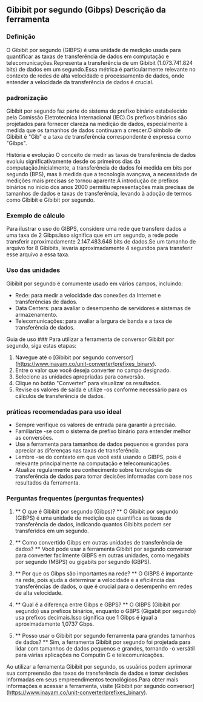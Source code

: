 ## Gibibit por segundo (Gibps) Descrição da ferramenta

### Definição
O Gibibit por segundo (GIBPS) é uma unidade de medição usada para quantificar as taxas de transferência de dados em computação e telecomunicações.Representa a transferência de um Gibibit (1.073.741.824 bits) de dados em um segundo.Essa métrica é particularmente relevante no contexto de redes de alta velocidade e processamento de dados, onde entender a velocidade da transferência de dados é crucial.

### padronização
Gibibit por segundo faz parte do sistema de prefixo binário estabelecido pela Comissão Eletrotecnica Internacional (IEC).Os prefixos binários são projetados para fornecer clareza na medição de dados, especialmente à medida que os tamanhos de dados continuam a crescer.O símbolo de Gibibit é "Gib" e a taxa de transferência correspondente é expressa como "Gibps".

História e evolução
O conceito de medir as taxas de transferência de dados evoluiu significativamente desde os primeiros dias da computação.Inicialmente, a transferência de dados foi medida em bits por segundo (BPS), mas à medida que a tecnologia avançava, a necessidade de medições mais precisas se tornou aparente.A introdução de prefixos binários no início dos anos 2000 permitiu representações mais precisas de tamanhos de dados e taxas de transferência, levando à adoção de termos como Gibibit e Gibibit por segundo.

### Exemplo de cálculo
Para ilustrar o uso do GIBPS, considere uma rede que transfere dados a uma taxa de 2 Gibps.Isso significa que em um segundo, a rede pode transferir aproximadamente 2.147.483.648 bits de dados.Se um tamanho de arquivo for 8 Gibibits, levaria aproximadamente 4 segundos para transferir esse arquivo a essa taxa.

### Uso das unidades
Gibibit por segundo é comumente usado em vários campos, incluindo:
- Rede: para medir a velocidade das conexões da Internet e transferências de dados.
- Data Centers: para avaliar o desempenho de servidores e sistemas de armazenamento.
- Telecomunicações: para avaliar a largura de banda e a taxa de transferência de dados.

Guia de uso ###
Para utilizar a ferramenta de conversor Gibibit por segundo, siga estas etapas:
1. Navegue até o [Gibibit por segundo conversor] (https://www.inayam.co/unit-converter/prefixes_binary).
2. Entre o valor que você deseja converter no campo designado.
3. Selecione as unidades apropriadas para conversão.
4. Clique no botão "Converter" para visualizar os resultados.
5. Revise os valores de saída e utilize -os conforme necessário para os cálculos de transferência de dados.

### práticas recomendadas para uso ideal
- Sempre verifique os valores de entrada para garantir a precisão.
- Familiarize -se com o sistema de prefixo binário para entender melhor as conversões.
- Use a ferramenta para tamanhos de dados pequenos e grandes para apreciar as diferenças nas taxas de transferência.
- Lembre -se do contexto em que você está usando o GIBPS, pois é relevante principalmente na computação e telecomunicações.
- Atualize regularmente seu conhecimento sobre tecnologias de transferência de dados para tomar decisões informadas com base nos resultados da ferramenta.

### Perguntas frequentes (perguntas frequentes)

1. ** O que é Gibibit por segundo (Gibps)? **
O Gibibit por segundo (GIBPS) é uma unidade de medição que quantifica as taxas de transferência de dados, indicando quantos Gibibits podem ser transferidos em um segundo.

2. ** Como convertido Gibps em outras unidades de transferência de dados? **
Você pode usar a ferramenta Gibibit por segundo conversor para converter facilmente GIBPS em outras unidades, como megabits por segundo (MBPS) ou gigabits por segundo (GBPS).

3. ** Por que os Gibps são importantes na rede? **
O GIBPS é importante na rede, pois ajuda a determinar a velocidade e a eficiência das transferências de dados, o que é crucial para o desempenho em redes de alta velocidade.

4. ** Qual é a diferença entre Gibps e GBPS? **
O GIBPS (Gibibit por segundo) usa prefixos binários, enquanto o GBPS (Gigabit por segundo) usa prefixos decimais.Isso significa que 1 Gibps é igual a aproximadamente 1,0737 Gbps.

5. ** Posso usar o Gibibit por segundo ferramenta para grandes tamanhos de dados? **
Sim, a ferramenta Gibibit por segundo foi projetada para lidar com tamanhos de dados pequenos e grandes, tornando -o versátil para várias aplicações no Computin G e telecomunicações.

Ao utilizar a ferramenta Gibibit por segundo, os usuários podem aprimorar sua compreensão das taxas de transferência de dados e tomar decisões informadas em seus empreendimentos tecnológicos.Para obter mais informações e acessar a ferramenta, visite [Gibibit por segundo conversor] (https://www.inayam.co/unit-converter/prefixes_binary).